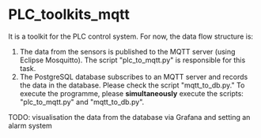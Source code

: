 # PLC_toolkits_mqtt
 
It is a toolkit for the PLC control system.
For now, the data flow structure is:
1. The data from the sensors is published to the MQTT server (using Eclipse Mosquitto). The script "plc_to_mqtt.py" is responsible for this task.
2. The PostgreSQL database subscribes to an MQTT server and records the data in the database. Please check the script "mqtt_to_db.py."
To execute the programme, please **simultaneously** execute the scripts: "plc_to_mqtt.py" and "mqtt_to_db.py".

TODO: visualisation the data from the database via Grafana and setting an alarm system
